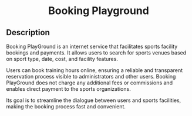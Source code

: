 <h1 align="center">Booking Playground</h1>

## Description
Booking PlayGround is an internet service that facilitates sports facility bookings and payments. It allows users to search for sports venues based on sport type, date, cost, and facility features. 

Users can book training hours online, ensuring a reliable and transparent reservation process visible to administrators and other users. Booking PlayGround does not charge any additional fees or commissions and enables direct payment to the sports organizations. 

Its goal is to streamline the dialogue between users and sports facilities, making the booking process fast and convenient.
